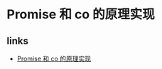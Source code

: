 # Promise 和 co 的原理实现

## links

- [Promise 和 co 的原理实现](https://segmentfault.com/a/1190000010159031#item-2-1)
